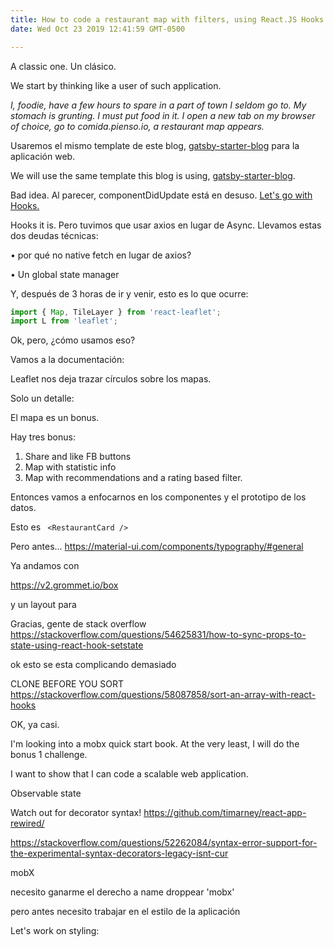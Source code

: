 ```yaml
---
title: How to code a restaurant map with filters, using React.JS Hooks
date: Wed Oct 23 2019 12:41:59 GMT-0500

---
```


A classic one. Un clásico.

We start by thinking like a user of such application. 

<i> I, foodie, have a few hours to spare in a part of town I seldom go to.
My stomach is grunting. I must put food in it. I open a new tab on my browser of choice, go to comida.pienso.io, a restaurant map appears.</i>

Usaremos el mismo template de este blog, [gatsby-starter-blog](https://github.com/gatsbyjs/gatsby-starter-blog) para la aplicación web.

We will use the same template this blog is using, [gatsby-starter-blog](https://github.com/gatsbyjs/gatsby-starter-blog).

Bad idea. Al parecer, componentDidUpdate está en desuso. [Let's go with Hooks.](https://www.robinwieruch.de/react-hooks-fetch-data)

Hooks it is. Pero tuvimos que usar axios en lugar de Async. Llevamos estas dos deudas técnicas:

• por qué no native fetch en lugar de axios?

• Un global state manager

Y, después de 3 horas de ir y venir, esto es lo que ocurre: 

```javascript
import { Map, TileLayer } from 'react-leaflet';
import L from 'leaflet';
```

Ok, pero, ¿cómo usamos eso?

Vamos a la documentación:

Leaflet nos deja trazar círculos sobre los mapas.

Solo un detalle:

El mapa es un bonus.

Hay tres bonus:

1. Share and like FB buttons
2. Map with statistic info
3. Map with recommendations and a rating based filter.

Entonces vamos a enfocarnos en los componentes y el prototipo de los datos.

Esto es ```
<RestaurantCard />```

Pero antes...
https://material-ui.com/components/typography/#general

Ya andamos con 

https://v2.grommet.io/box

y un layout para <RestaurantCard />

Gracias, gente de stack overflow
https://stackoverflow.com/questions/54625831/how-to-sync-props-to-state-using-react-hook-setstate

ok esto se esta complicando demasiado

CLONE BEFORE YOU SORT
https://stackoverflow.com/questions/58087858/sort-an-array-with-react-hooks

OK, ya casi.

I'm looking into a mobx quick start book. At the very least, I will do the bonus 1 challenge.

I want to show that I can code a scalable web application.


Observable state

Watch out for decorator syntax!
https://github.com/timarney/react-app-rewired/

https://stackoverflow.com/questions/52262084/syntax-error-support-for-the-experimental-syntax-decorators-legacy-isnt-cur

mobX

necesito ganarme el derecho a name droppear 'mobx'

pero antes necesito trabajar en el estilo de la aplicación

Let's work on <RestaurantCard /> styling:








